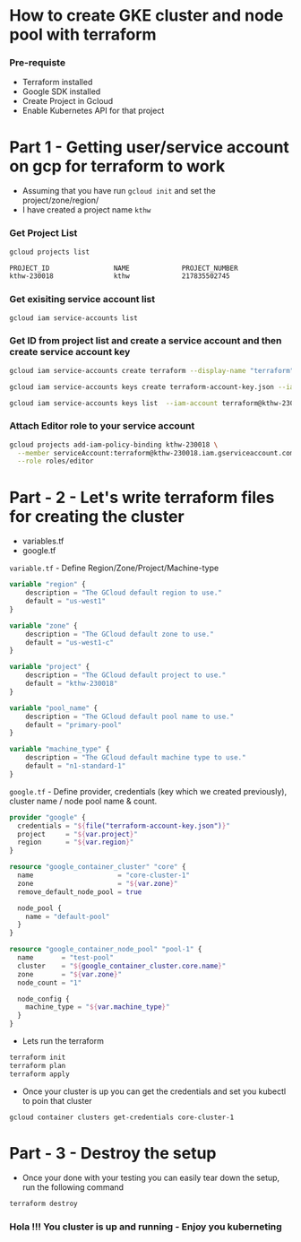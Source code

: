 # How to create GKE cluster and node pool with terraform

### Pre-requiste
 - Terraform installed
 - Google SDK installed 
 - Create Project in Gcloud
 - Enable Kubernetes API for that project

# Part 1 - Getting user/service account on gcp for terraform to work

 - Assuming that you have run `gcloud init` and set the project/zone/region/
 - I have created a project name `kthw` 

### Get Project List
```bash
gcloud projects list

PROJECT_ID                NAME             PROJECT_NUMBER
kthw-230018               kthw             217835502745
```

### Get exisiting service account list
```bash
gcloud iam service-accounts list
```

### Get ID from project list and create a service account and then create service account key
```bash
gcloud iam service-accounts create terraform --display-name "terraform"

gcloud iam service-accounts keys create terraform-account-key.json --iam-account terraform@kthw-230018.iam.gserviceaccount.com

gcloud iam service-accounts keys list  --iam-account terraform@kthw-230018.iam.gserviceaccount.com
```

### Attach Editor role to your service account
```bash
gcloud projects add-iam-policy-binding kthw-230018 \
  --member serviceAccount:terraform@kthw-230018.iam.gserviceaccount.com \
  --role roles/editor
```

# Part - 2 - Let's write terraform files for creating the cluster

 - variables.tf 
 - google.tf 

`variable.tf` - Define Region/Zone/Project/Machine-type

```tf
variable "region" {
    description = "The GCloud default region to use."
    default = "us-west1"
}

variable "zone" {
    description = "The GCloud default zone to use."
    default = "us-west1-c"
}

variable "project" {
    description = "The GCloud default project to use."
    default = "kthw-230018"
}

variable "pool_name" {
    description = "The GCloud default pool name to use."
    default = "primary-pool"
}

variable "machine_type" {
    description = "The GCloud default machine type to use."
    default = "n1-standard-1"
}

```

`google.tf` - Define provider, credentials (key which we created previously), cluster name / node pool name & count.

```tf
provider "google" {
  credentials = "${file("terraform-account-key.json")}"
  project     = "${var.project}"
  region      = "${var.region}"
}

resource "google_container_cluster" "core" {
  name                     = "core-cluster-1"
  zone                     = "${var.zone}"
  remove_default_node_pool = true

  node_pool {
    name = "default-pool"
  }
}

resource "google_container_node_pool" "pool-1" {
  name       = "test-pool"
  cluster    = "${google_container_cluster.core.name}"
  zone       = "${var.zone}"
  node_count = "1"

  node_config {
    machine_type = "${var.machine_type}"
  }
}

```

 - Lets run the terraform 

```bash
terraform init
terraform plan
terraform apply 
```

 - Once your cluster is up you can get the credentials and set you kubectl to poin that cluster

```bash
gcloud container clusters get-credentials core-cluster-1
```

# Part - 3 - Destroy the setup

 - Once your done with your testing you can easily tear down the setup, run the following command 
```bash
terraform destroy
``` 

### Hola !!! You cluster is up and running - Enjoy you kuberneting  

